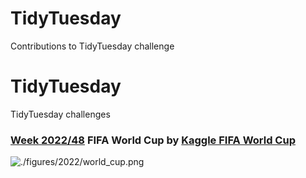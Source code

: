 # TidyTuesday
Contributions to TidyTuesday challenge

# TidyTuesday
TidyTuesday challenges

### [Week 2022/48](https://github.com/SebasSaenz/TidyTuesday/blob/main/code/2022/FIFA_world_cup.qmd) FIFA World Cup by [Kaggle FIFA World Cup](https://www.kaggle.com/datasets/evangower/fifa-world-cup/code)

![./figures/2022/world_cup.png](https://github.com/SebasSaenz/TidyTuesday/blob/main/figures/2022/world_cup.png)